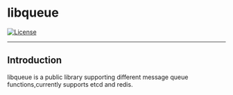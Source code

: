 # libqueue
[![License](http://img.shields.io/badge/license-apache%20v2-blue.svg)](https://github.com/KubeSphere/KubeSphere/blob/master/LICENSE)

----

## Introduction
libqueue is a public library supporting different message queue functions,currently supports etcd and redis.
 
